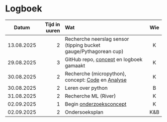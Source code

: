 # Logboek
|Datum|Tijd in uuren|Wat|Wie|
|:-:|-:|:-|:-:|
|13.08.2025|2|Recherche neerslag sensor (tipping bucket gauge/Pythagorean cup)|K|
|29.08.2025|3|GitHub repo, [concept](docs/concept.md) en logboek gamaakt|K|
|30.08.2025|2|Recherche (micropython), concept: [Code](concept.md/#Code) en [Analyse](concept.md/#Analyse)|K|
|30.08.2025|2|Leren over python |B|
|31.08.2025|2|Recherche ML (River)|K|
|02.09.2025|1|Begin [onderzoeksconcept](concept.md/#Onderzoek)|K|
|02.09.2025|2|Ondersoeksplan|K&B|
